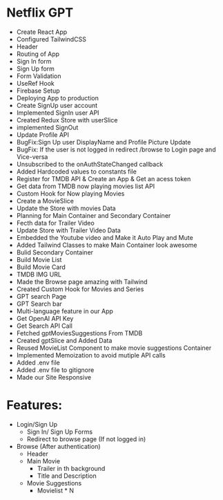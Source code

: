 # Netflix GPT

-   Create React App
-   Configured TailwindCSS
-   Header
-   Routing of App
-   Sign In form
-   Sign Up form
-   Form Validation
-   UseRef Hook
-   Firebase Setup
-   Deploying App to production
-   Create SignUp user account
-   Implemented SignIn user API
-   Created Redux Store with userSlice
-   implemented SignOut
-   Update Profile API
-   BugFix:Sign Up user DisplayName and Profile Picture Update
-   BugFix: If the user is not logged in redirect /browse to Login page and Vice-versa
-   Unsubscribed to the onAuthStateChanged callback
-   Added Hardcoded values to constants file
-   Register for TMDB API & Create an App & Get an acess token
-   Get data from TMDB now playing movies list API
-   Custom Hook for Now playing Movies
-   Create a MovieSlice
-   Update the Store with movies Data
-   Planning for Main Container and Secondary Container
-   Fecth data for Trailer Video
-   Update Store with Trailer Video Data
-   Embedded the Youtube video and Make it Auto Play and Mute
-   Added Tailwind Classes to make Main Container look awesome
-   Bulid Secondary Container
-   Build Movie List
-   Build Movie Card
-   TMDB IMG URL
-   Made the Browse page amazing with Tailwind
-   Created Custom Hook for Movies and Series
-   GPT search Page
-   GPT Search bar
-   Multi-language feature in our App
-   Get OpenAI API Key
-   Get Search API Call
-   Fetched gptMoviesSuggestions From TMDB
-   Created gptSlice and Added Data
-   Reused MovieList Component to make movie suggestions Container
-   Implemented Memoization to avoid mutiple API calls
-   Added .env file
-   Added .env file to gitignore
-   Made our Site Responsive

# Features:

-   Login/Sign Up
    -   Sign In/ Sign Up Forms
    -   Redirect to browse page (If not logged in)
-   Browse (After authentication)
    -   Header
    -   Main Movie
        -   Trailer in th background
        -   Title and Description
    -   Movie Suggestions
        -   Movielist \* N
